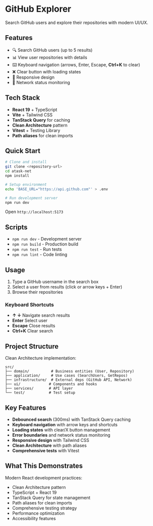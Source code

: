 # GitHub Explorer

Search GitHub users and explore their repositories with modern UI/UX.

## Features

- 🔍 Search GitHub users (up to 5 results)
- 📊 View user repositories with details
- ⌨️ Keyboard navigation (arrows, Enter, Escape, **Ctrl+K** to clear)
- ❌ Clear button with loading states
- 📱 Responsive design
- 🔄 Network status monitoring

## Tech Stack

- **React 19** + TypeScript
- **Vite** + Tailwind CSS
- **TanStack Query** for caching
- **Clean Architecture** pattern
- **Vitest** + Testing Library
- **Path aliases** for clean imports

## Quick Start

```bash
# Clone and install
git clone <repository-url>
cd atask-net
npm install

# Setup environment
echo 'BASE_URL="https://api.github.com"' > .env

# Run development server
npm run dev
```

Open `http://localhost:5173`

## Scripts

- `npm run dev` - Development server
- `npm run build` - Production build
- `npm run test` - Run tests
- `npm run lint` - Code linting

## Usage

1. Type a GitHub username in the search box
2. Select a user from results (click or arrow keys + Enter)
3. Browse their repositories

### Keyboard Shortcuts
- **↑ ↓** Navigate search results
- **Enter** Select user
- **Escape** Close results
- **Ctrl+K** Clear search

## Project Structure

Clean Architecture implementation:

```
src/
├── domain/          # Business entities (User, Repository)
├── application/     # Use cases (SearchUsers, GetRepos)
├── infrastructure/  # External deps (GitHub API, Network)
├── ui/             # Components and hooks
├── services/       # API layer
└── test/           # Test setup
```

## Key Features

- **Debounced search** (300ms) with TanStack Query caching
- **Keyboard navigation** with arrow keys and shortcuts
- **Loading states** with clear/X button management
- **Error boundaries** and network status monitoring
- **Responsive design** with Tailwind CSS
- **Clean Architecture** with path aliases
- **Comprehensive tests** with Vitest

## What This Demonstrates

Modern React development practices:
- Clean Architecture pattern
- TypeScript + React 19
- TanStack Query for state management
- Path aliases for clean imports
- Comprehensive testing strategy
- Performance optimization
- Accessibility features

